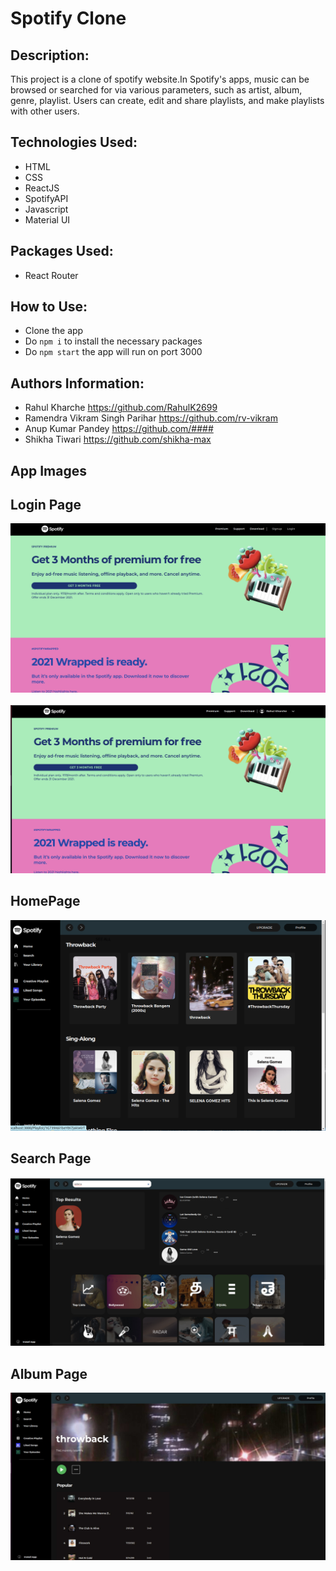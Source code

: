 # Spotify Clone

## Description:

This project is a clone of spotify website.In Spotify's apps, music can be browsed or searched for via various parameters, such as artist, album, genre, playlist. Users can create, edit and share playlists, and make playlists with other users.
## Technologies Used:

- HTML
- CSS
- ReactJS
- SpotifyAPI
- Javascript
- Material UI

## Packages Used:

- React Router

## How to Use:

- Clone the app
- Do `npm i` to install the necessary packages
- Do `npm start` the app will run on port 3000

## Authors Information:

- Rahul Kharche https://github.com/RahulK2699
- Ramendra Vikram Singh Parihar https://github.com/rv-vikram
- Anup Kumar Pandey https://github.com/####
- Shikha Tiwari https://github.com/shikha-max


## App Images
## Login Page
![image info](./app_images/spotifyLogin.png)
<br><br>
![image info](./app_images/spotifyafterLogin.png)
## HomePage
![image info](./app_images/spotifyhomepage.png)
## Search Page
![image info](./app_images/search.png)
## Album Page
![image info](./app_images/album.jpg)
